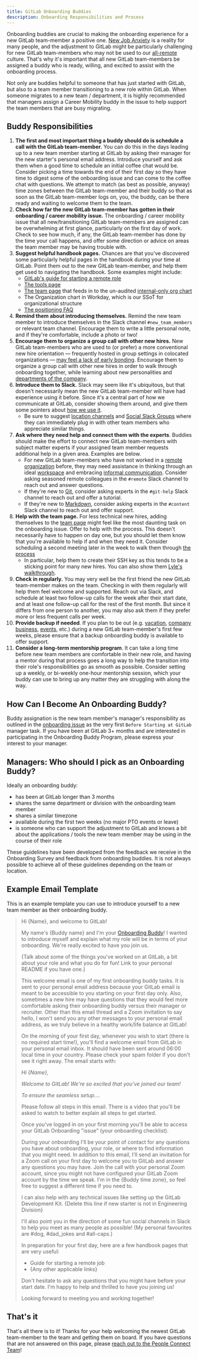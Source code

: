 ```yaml
---
title: GitLab Onboarding Buddies
description: Onboarding Responsibilities and Process
---
```


Onboarding buddies are crucial to making the onboarding experience for a new GitLab team-member a positive one. [New Job Anxiety](https://www.classycareergirl.com/new-job-anxiety-conquer/) is a reality for many people, and the adjustment to GitLab might be particularly challenging for new GitLab team-members who may not be used to our [all-remote](/handbook/company/culture/all-remote/) culture. That's why it's important that all new GitLab team-members be assigned a buddy who is ready, willing, and excited to assist with the onboarding process.

Not only are buddies helpful to someone that has just started with GitLab, but also to a team member transitioning to a new role within GitLab. When someone migrates to a new team / department, it is highly recommended that managers assign a Career Mobility buddy in the issue to help support the team members that are busy migrating.

## Buddy Responsibilities

1. **The first and most important thing a buddy should do is schedule a call with the GitLab team-member.** You can do this in the days leading up to a new team member starting at GitLab by asking their manager for the new starter's personal email address. Introduce yourself and ask them when a good time to schedule an initial coffee chat would be. Consider picking a time towards the end of their first day so they have time to digest some of the onboarding issue and can come to the coffee chat with questions. We attempt to match (as best as possible, anyway) time zones between the GitLab team-member and their buddy so that as soon as the GitLab team-member logs on, you, the buddy, can be there ready and waiting to welcome them to the team.
1. **Check how far the new GitLab team-member has gotten in their onboarding / career mobility issue.** The onboarding / career mobility issue that all new/transitioning GitLab team-members are assigned can be overwhelming at first glance, particularly on the first day of work. Check to see how much, if any, the GitLab team-member has done by the time your call happens, and offer some direction or advice on areas the team member may be having trouble with.
1. **Suggest helpful handbook pages.** Chances are that you've discovered some particularly helpful pages in the handbook during your time at GitLab. Point them out to the new GitLab team-member, and help them get used to navigating the handbook. Some examples might include:
    - [GitLab's guide for starting a remote role](/handbook/company/culture/all-remote/getting-started/)
    - [The tools page](/handbook/tools-and-tips)
    - [The team page](/handbook/company/team/) that feeds in to the un-audited [internal-only org chart](https://comp-calculator.gitlab.net/org_chart)
    - The Organization chart in Workday, which is our SSoT for organizational structure
    - [The positioning FAQ](/handbook/marketing/positioning-faq/)
1. **Remind them about introducing themselves.** Remind the new team member to introduce themselves in the Slack channel `#new_team_members` or relevant team channel. Encourage them to write a little personal note, and if they're comfortable, include a photo or two!
1. **Encourage them to organize a group call with other new hires.** New GitLab team-members who are used to (or prefer) a more conventional new hire orientation — frequently hosted in group settings in colocated organizations — [may feel a lack of early bonding](/handbook/company/culture/all-remote/learning-and-development/). Encourage them to organize a group call with other new hires in order to walk through onboarding together, while learning about new personalities and [departments of the company](/handbook/company/structure/).
1. **Introduce them to Slack.** Slack may seem like it's ubiquitous, but that doesn't necessarily mean the new GitLab team-member will have had experience using it before. Since it's a central part of how we communicate at GitLab, consider showing them around, and give them some pointers about [how we use it](/handbook/communication/).
   - Be sure to suggest [location channels](/handbook/communication/chat/#location-channels-loc_) and [Social Slack Groups](/handbook/communication/chat/#social-groups) where they can immediately plug in with other team members who appreciate similar things.
1. **Ask where they need help and connect them with the experts**. Buddies should make the effort to connect new GitLab team-members with subject matter experts if your assigned team member requests additional help in a given area. Examples are below.
   - For new GitLab team-members who have not worked in a [remote organization](/handbook/company/culture/all-remote/) before, they may need assistance in thinking through an ideal [workspace](/handbook/company/culture/all-remote/workspace/) and embracing [informal communication](/handbook/company/culture/all-remote/informal-communication/). Consider asking seasoned remote colleagues in the `#remote` Slack channel to reach out and answer questions.
   - If they're new to [Git](https://university.gitlab.com/), consider asking experts in the `#git-help` Slack channel to reach out and offer a tutorial.
   - If they're new to [Markdown](https://about.gitlab.com/blog/2018/08/17/gitlab-markdown-tutorial/), consider asking experts in the `#content` Slack channel to reach out and offer support.
1. **Help with the team page.** For less technical new hires, adding themselves to the [team page](/handbook/company/team/) might feel like the most daunting task on the onboarding issue. Offer to help with the process. This doesn't necessarily have to happen on day one, but you should let them know that you're available to help if and when they need it. Consider scheduling a second meeting later in the week to walk them through [the process](/handbook/about/editing-handbook/#add-yourself-to-the-team-page)
   - In particular, help them to create their SSH key as this tends to be a sticking point for many new hires. You can also show them [Lyle's walkthrough](https://youtu.be/_FIOhk03VtM).
1. **Check in regularly.** You may very well be the first friend the new GitLab team-member makes on the team. Checking in with them regularly will help them feel welcome and supported. Reach out via Slack, and schedule at least two follow-up calls for the week after their start date, and at least one follow-up call for the rest of the first month. But since it differs from one person to another, you may also ask them if they prefer more or less frequent calls per week.
1. **Provide backup if needed**. If you plan to be out (e.g. [vacation](/handbook/people-group/paid-time-off/), [company business](/handbook/finance/travel/), [events](https://about.gitlab.com/events/), etc.) during a new GitLab team-member's first few weeks, please ensure that a backup onboarding buddy is available to offer support.
1. **Consider a long-term mentorship program**. It can take a long time before new team members are comfortable in their new role, and having a mentor during that process goes a long way to help the transition into their role's responsibilities go as smooth as possible. Consider setting up a weekly, or bi-weekly one-hour mentorship session, which your buddy can use to bring up any matter they are struggling with along the way.

## How Can I Become An Onboarding Buddy?

Buddy assignation is the new team member's manager's responsibility as outlined in the [onboarding issue](https://gitlab.com/gitlab-com/people-group/people-operations/employment-templates/-/blob/main/.gitlab/issue_templates/onboarding.md) as the very first `Before Starting at GitLab` manager task. If you have been at GitLab 3+ months and are interested in participating in the Onboarding Buddy Program, please express your interest to your manager.

## Managers: Who should I pick as an Onboarding Buddy?

Ideally an onboarding buddy:

- has been at GitLab longer than 3 months
- shares the same department or division with the onboarding team member
- shares a similar timezone
- available during the first two weeks (no major PTO events or leave)
- is someone who can support the adjustment to GitLab and knows a bit about the applications / tools the new team member may be using in the course of their role

These guidelines have been developed from the feedback we receive in the Onboarding Survey and feedback from onboarding buddies. It is not always possible to achieve all of these guidelines depending on the team or location.

## Example Email Template

This is an example template you can use to introduce yourself to a new team member as their onboarding buddy.

> Hi {Name}, and welcome to GitLab!
>
> My name's {Buddy name} and I'm your [Onboarding Buddy](/handbook/people-group/general-onboarding/onboarding-buddies)! I wanted to introduce myself and explain what my role will be in terms of your onboarding. We're really excited to have you join us.
>
> {Talk about some of the things you've worked on at GitLab, a bit about your role and what you do for fun! Link to your personal README if you have one.}
>
> This welcome email is one of my first onboarding buddy tasks. It is sent to your personal email address because your GitLab email is meant to be accessible to you starting on your first day only. Also, sometimes a new hire may have questions that they would feel more comfortable asking their onboarding buddy versus their manager or recruiter. Other than this email thread and a Zoom invitation to say hello, I won't send you any other messages to your personal email address, as we truly believe in a healthy work/life balance at GitLab!
>
> On the morning of your first day, whenever you wish to start (there is no required start time!), you'll find a welcome email from GitLab in your personal email inbox. It should have been sent around 06:00 local time in your country. Please check your spam folder if you don't see it right away. The email starts with:
>
> *Hi {Name},*
>
> *Welcome to GitLab! We're so excited that you've joined our team!*
>
> *To ensure the seamless setup....*
>
> Please follow all steps in this email. There is a video that you'll be asked to watch to better explain all steps to get started.
>
> Once you've logged in on your first morning you'll be able to access your GitLab Onboarding "issue" (your onboarding checklist).
>
> During your onboarding I'll be your point of contact for any questions you have about onboarding, your role, or where to find information that you might need. In addition to this email, I'll send an invitation for a Zoom call on your first day to welcome you to GitLab and answer any questions you may have. Join the call with your personal Zoom account, since you might not have configured your GitLab Zoom account by the time we speak. I'm in the {Buddy time zone}, so feel free to suggest a different time if you need to.
>
> I can also help with any technical issues like setting up the GitLab Development Kit. {Delete this line if new starter is not in Engineering Division}
>
> I'll also point you in the direction of some fun social channels in Slack to help you meet as many people as possible! (My personal favourites are #dog, #dad_jokes and #all-caps.)
>
> In preparation for your first day, here are a few handbook pages that are very useful:
>
> - Guide for starting a remote job
> - {Any other applicable links}
>
> Don't hesitate to ask any questions that you might have before your start date. I'm happy to help and thrilled to have you joining us!
>
> Looking forward to meeting you and working together!

## That's it

That's all there is to it! Thanks for your help welcoming the newest GitLab team-member to the team and getting them on board. If you have questions that are not answered on this page, please [reach out to the People Connect Team](/handbook/people-group/people-connect)!
